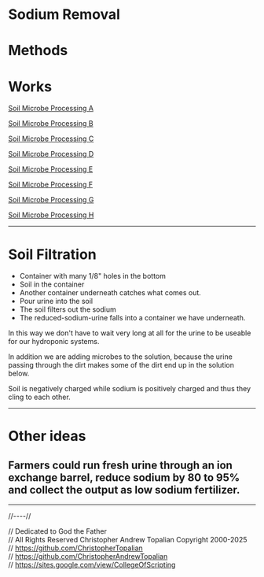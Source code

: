 # Sodium Removal

# Methods

# Works
[Soil Microbe Processing A](methods/soil_microbe_processing/soil_microbe_processing_a.md)  

[Soil Microbe Processing B](methods/soil_microbe_processing/soil_microbe_processing_b.md)  

[Soil Microbe Processing C](methods/soil_microbe_processing/soil_microbe_processing_c.md)  

[Soil Microbe Processing D](methods/soil_microbe_processing/soil_microbe_processing_d.md)  

[Soil Microbe Processing E](methods/soil_microbe_processing/soil_microbe_processing_e.md)  

[Soil Microbe Processing F](methods/soil_microbe_processing/soil_microbe_processing_f.md)  

[Soil Microbe Processing G](methods/soil_microbe_processing/soil_microbe_processing_g.md)  

[Soil Microbe Processing H](methods/soil_microbe_processing/soil_microbe_processing_h.md)  

---

# Soil Filtration
* Container with many 1/8" holes in the bottom 
* Soil in the container
* Another container underneath catches what comes out.  
* Pour urine into the soil
* The soil filters out the sodium
* The reduced-sodium-urine falls into a container we have underneath.  

In this way we don't have to wait very long at all for the urine to be useable for our hydroponic systems.

In addition we are adding microbes to the solution, because the urine passing through the dirt makes some of the dirt end up in the solution below.  

Soil is negatively charged while sodium is positively charged and thus they cling to each other.  

---

# Other ideas

## Farmers could run fresh urine through an ion exchange barrel, reduce sodium by 80 to 95% and collect the output as low sodium fertilizer.

---

//----//

// Dedicated to God the Father  
// All Rights Reserved Christopher Andrew Topalian Copyright 2000-2025  
// https://github.com/ChristopherTopalian  
// https://github.com/ChristopherAndrewTopalian  
// https://sites.google.com/view/CollegeOfScripting  

